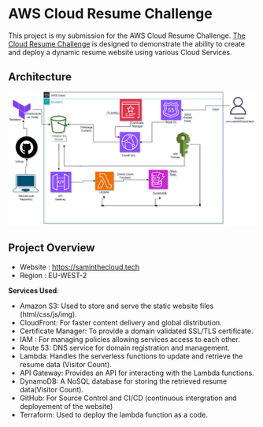 # AWS Cloud Resume Challenge
This project is my submission for the AWS Cloud Resume Challenge. 
[The Cloud Resume Challenge](https://cloudresumechallenge.dev/docs/the-challenge/aws/) is designed to demonstrate the ability to create and deploy a dynamic resume website using various Cloud Services.

## Architecture
![Architecture](https://github.com/Sam-inthecloud/aws-cloud-resume-challenge/blob/main/AWS%20Cloud%20Resume%20Map.png?raw=true)

## Project Overview
- Website : https://saminthecloud.tech
- Region : EU-WEST-2

**Services Used**:
- Amazon S3: Used to store and serve the static website files (html/css/js/img).
- CloudFront: For faster content delivery and global distribution.
- Certificate Manager: To provide a domain validated SSL/TLS certificate.
- IAM : For managing policies allowing services access to each other.
- Route 53: DNS service for domain registration and management.
- Lambda: Handles the serverless functions to update and retrieve the resume data (Visitor Count).
- API Gateway: Provides an API for interacting with the Lambda functions.
- DynamoDB: A NoSQL database for storing the retrieved resume data(Visitor Count).
- GitHub: For Source Control and CI/CD (continuous intergration and deployement of the website)
- Terraform: Used to deploy the lambda function as a code.

